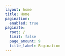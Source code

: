 ```yaml
---
layout: home
title: Home
pagination:
  enabled: true
paginate:
  root: /
  limit: false
  page_amount: 9
  title_label: Pagination
---
```

